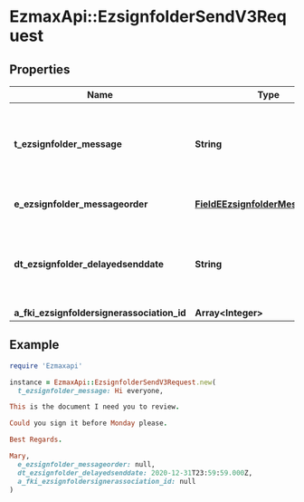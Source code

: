 # EzmaxApi::EzsignfolderSendV3Request

## Properties

| Name | Type | Description | Notes |
| ---- | ---- | ----------- | ----- |
| **t_ezsignfolder_message** | **String** | A custom text message that will be added to the email sent. | [optional] |
| **e_ezsignfolder_messageorder** | [**FieldEEzsignfolderMessageorder**](FieldEEzsignfolderMessageorder.md) |  | [optional][default to &#39;GlobalFirst&#39;] |
| **dt_ezsignfolder_delayedsenddate** | **String** | The date and time at which the Ezsignfolder will be sent in the future. | [optional] |
| **a_fki_ezsignfoldersignerassociation_id** | **Array&lt;Integer&gt;** |  |  |

## Example

```ruby
require 'Ezmaxapi'

instance = EzmaxApi::EzsignfolderSendV3Request.new(
  t_ezsignfolder_message: Hi everyone,

This is the document I need you to review.

Could you sign it before Monday please.

Best Regards.

Mary,
  e_ezsignfolder_messageorder: null,
  dt_ezsignfolder_delayedsenddate: 2020-12-31T23:59:59.000Z,
  a_fki_ezsignfoldersignerassociation_id: null
)
```

